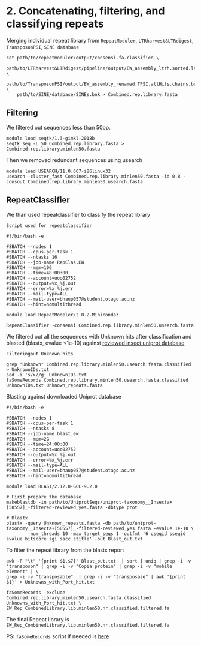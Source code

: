 # 2. Concatenating, filtering, and classifying repeats


Merging individual repeat library from `RepeatModuler`, `LTRharvest&LTRdigest`, `TransposonPSI`, `SINE database`

```
cat path/to/repeatmoduler/output/consensi.fa.classified \
    path/to/LTRharvest&LTRdigest/pipeline/output/EW_assembly_ltrh.sorted.ltrd.filtered.sequences.fasta \
    path/to/TransposonPSI/output/EW_assembly_renamed.TPSI.allHits.chains.bestPerLocus.fa \
    path/to/SINE/database/SINEs.bnk > Combined.rep.library.fasta
```
## Filtering
We filtered out sequences less than 50bp.
```
module load seqtk/1.3-gimkl-2018b
seqtk seq -L 50 Combined.rep.library.fasta > Combined.rep.library.minlen50.fasta
```
Then we removed redundant sequences using usearch
```
module load USEARCH/11.0.667-i86linux32
usearch -cluster_fast Combined.rep.library.minlen50.fasta -id 0.8 -consout Combined.rep.library.minlen50.usearch.fasta
```
## RepeatClassifier
We than used repeatclassifier to classify the repeat library

`Script used for repeatclassifier`
```
#!/bin/bash -e

#SBATCH --nodes 1
#SBATCH --cpus-per-task 1
#SBATCH --ntasks 16
#SBATCH --job-name RepClas.EW
#SBATCH --mem=10G
#SBATCH --time=48:00:00
#SBATCH --account=uoo02752
#SBATCH --output=%x_%j.out
#SBATCH --error=%x_%j.err
#SBATCH --mail-type=ALL
#SBATCH --mail-user=bhaup057@student.otago.ac.nz
#SBATCH --hint=nomultithread

module load RepeatModeler/2.0.2-Miniconda3

RepeatClassifier -consensi Combined.rep.library.minlen50.usearch.fasta
```
We filtered out all the sequences with Unknown hits after classification and blasted (blastx, evalue <1e-10) against [reviewed insect uniprot database](https://www.uniprot.org/uniprot/?query=reviewed:yes%20taxonomy:50557)

`Filteringout Unknown hits`
```
grep "Unknown" Combined.rep.library.minlen50.usearch.fasta.classified > UnknownIDs.txt
sed -i 's/>//g' UnknownIDs.txt
faSomeRecords Combined.rep.library.minlen50.usearch.fasta.classified UnknownIDs.txt Unknown_repeats.fasta
```
Blasting against downloaded Uniprot database

```
#!/bin/bash -e

#SBATCH --nodes 1
#SBATCH --cpus-per-task 1
#SBATCH --ntasks 8
#SBATCH --job-name blast.ew
#SBATCH --mem=2G
#SBATCH --time=24:00:00
#SBATCH --account=uoo02752
#SBATCH --output=%x_%j.out
#SBATCH --error=%x_%j.err
#SBATCH --mail-type=ALL
#SBATCH --mail-user=bhaup057@student.otago.ac.nz
#SBATCH --hint=nomultithread

module load BLAST/2.12.0-GCC-9.2.0

# First prepare the database
makeblastdb -in path/to/UniprotSeqs/uniprot-taxonomy__Insecta+[50557]_-filtered-reviewed_yes.fasta -dbtype prot

# Blastx
blastx -query Unknown_repeats.fasta -db path/to/uniprot-taxonomy__Insecta+[50557]_-filtered-reviewed_yes.fasta -evalue 1e-10 \
        -num_threads 10 -max_target_seqs 1 -outfmt '6 qseqid sseqid evalue bitscore sgi sacc stitle' -out Blast_out.txt
```
To filter the repeat library from the blastx report
```
awk -F "\t" '{print $1,$7}' Blast_out.txt  | sort | uniq | grep -i -v "transposon" | grep -i -v "Copia protein" | grep -i -v "mobile element" | \
grep -i -v "transposable"  | grep -i -v "transposase" | awk '{print $1}' > Unknowns_with_Port_hit.txt
```
```
faSomeRecords -exclude Combined.rep.library.minlen50.usearch.fasta.classified Unknowns_with_Port_hit.txt \ EW_Rep_CombinedLibrary.lib.minlen50.nr.classified.filtered.fa
```
The final Repeat library is `EW_Rep_CombinedLibrary.lib.minlen50.nr.classified.filtered.fa`

PS: `faSomeRecords` script if needed is [here](https://github.com/santiagosnchez/faSomeRecords) 

